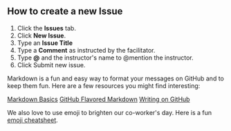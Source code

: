 ## How to create a new Issue

1. Click the **Issues** tab.
2. Click **New Issue**.
3. Type an **Issue Title**
4. Type a **Comment** as instructed by the facilitator.
5. Type **@** and the instructor's name to @mention the instructor.
6. Click Submit new issue.

Markdown is a fun and easy way to format your messages on GitHub and to keep them fun. Here are a few resources you might find interesting:

[Markdown Basics](https://help.github.com/articles/markdown-basics/)
[GitHub Flavored Markdown](https://help.github.com/articles/github-flavored-markdown/)
[Writing on GitHub](https://help.github.com/articles/writing-on-github/)

We also love to use emoji to brighten our co-worker's day. Here is a fun [emoji cheatsheet](http://www.emoji-cheat-sheet.com/).

